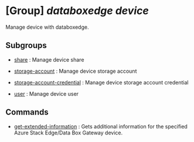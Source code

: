 # [Group] _databoxedge device_

Manage device with databoxedge.

## Subgroups

- [share](/Commands/databoxedge/device/share/readme.md)
: Manage device share

- [storage-account](/Commands/databoxedge/device/storage-account/readme.md)
: Manage device storage account

- [storage-account-credential](/Commands/databoxedge/device/storage-account-credential/readme.md)
: Manage device storage account credential

- [user](/Commands/databoxedge/device/user/readme.md)
: Manage device user

## Commands

- [get-extended-information](/Commands/databoxedge/device/_get-extended-information.md)
: Gets additional information for the specified Azure Stack Edge/Data Box Gateway device.
